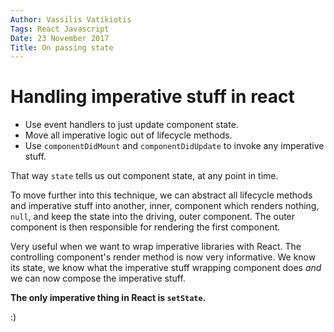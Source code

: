 ```yaml
---
Author: Vassilis Vatikiotis
Tags: React Javascript
Date: 23 November 2017
Title: On passing state
---
```


# Handling imperative stuff in react

* Use event handlers to just update component state.
* Move all imperative logic out of lifecycle methods.
* Use `componentDidMount` and `componentDidUpdate` to invoke any imperative
  stuff.

That way `state` tells us out component state, at any point in time.

To move further into this technique, we can abstract all lifecycle methods and
imperative stuff into another, inner, component which renders nothing, `null`, and keep
the state into the driving, outer component. The outer component is then
responsible for rendering the first component.

Very useful when we want to wrap imperative libraries with React. The
controlling component's render method is now very informative. We know its
state, we know what the imperative stuff wrapping component does _and_ we can
now compose the imperative stuff.

**The only imperative thing in React is `setState`.**

:)
